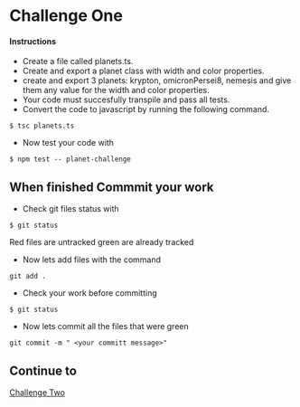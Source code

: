 # Challenge One

#### Instructions
* Create a file called planets.ts.
* Create and export a planet class with width and color properties.
* create and export 3 planets: krypton, omicronPersei8, nemesis and give them any value for the width and color properties.
* Your code must succesfully transpile and pass all tests.
* Convert the code to javascript by running the following command.
```
$ tsc planets.ts
```
* Now test your code with
```
$ npm test -- planet-challenge
```

## When finished Commmit your work
* Check git files status with
``` 
$ git status
````
Red files are untracked green are already tracked

* Now lets add files with the command 
```
git add .
````
* Check your work before committing
```
$ git status
```
* Now lets commit all the files that were green 
``` 
git commit -m " <your committ message>"
```
## Continue to
[Challenge Two](https://github.com/SoftStackFactory/typescript-imports/tree/master/challenge-two)
